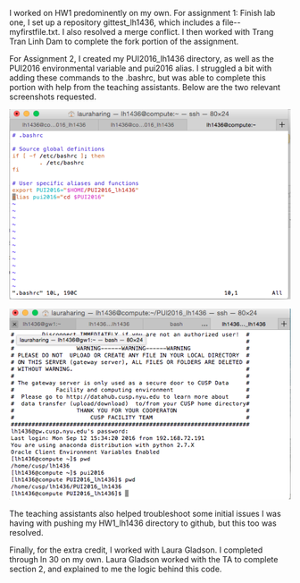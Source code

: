 I worked on HW1 predominently on my own. For assignment 1: Finish lab one, I set up a repository gittest_lh1436, which includes a file--myfirstfile.txt. I also resolved a merge conflict. I then worked with Trang Tran Linh Dam to complete the fork portion of the assignment.

For Assignment 2, I created my PUI2016_lh1436 directory, as well as the PUI2016 environmental variable and pui2016 alias. I struggled a bit with adding these commands to the .bashrc, but was able to complete this portion with help from the teaching assistants. Below are the two relevant screenshots requested.

![alt text](https://github.com/lh1436/PUI2016_lh1436/blob/master/HW1_lh1436/bashrc%20screenshot.png "bashrc screenshot")

![alt text](https://github.com/lh1436/PUI2016_lh1436/blob/master/HW1_lh1436/alias%2C%20env%20var%20commands.png "alias & env var screenshot")

The teaching assistants also helped troubleshoot some initial issues I was having with pushing my HW1_lh1436 directory to github, but this too was resolved.

Finally, for the extra credit, I worked with Laura Gladson. I completed through ln 30 on my own. Laura Gladson worked with the TA to complete section 2, and explained to me the logic behind this code.

